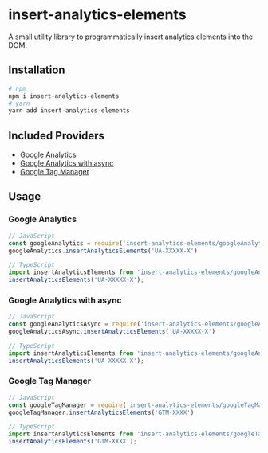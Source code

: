 # insert-analytics-elements

A small utility library to programmatically insert analytics elements into the DOM.

## Installation

```bash
# npm
npm i insert-analytics-elements
# yarn
yarn add insert-analytics-elements
```

## Included Providers

* [Google Analytics](#Google-Analytics)
* [Google Analytics with async](#Google-Analytics-with-async)
* [Google Tag Manager](#Google-Tag-Manager)

## Usage

### Google Analytics

```javascript
// JavaScript
const googleAnalytics = require('insert-analytics-elements/googleAnalytics');
googleAnalytics.insertAnalyticsElements('UA-XXXXX-X')

// TypeScript
import insertAnalyticsElements from 'insert-analytics-elements/googleAnalytics';
insertAnalyticsElements('UA-XXXXX-X');
```

### Google Analytics with async

```javascript
// JavaScript
const googleAnalyticsAsync = require('insert-analytics-elements/googleAnalytics/async');
googleAnalyticsAsync.insertAnalyticsElements('UA-XXXXX-X')

// TypeScript
import insertAnalyticsElements from 'insert-analytics-elements/googleAnalytics/async';
insertAnalyticsElements('UA-XXXXX-X');
```

### Google Tag Manager

```javascript
// JavaScript
const googleTagManager = require('insert-analytics-elements/googleTagManager');
googleTagManager.insertAnalyticsElements('GTM-XXXX')

// TypeScript
import insertAnalyticsElements from 'insert-analytics-elements/googleTagManager';
insertAnalyticsElements('GTM-XXXX');
```